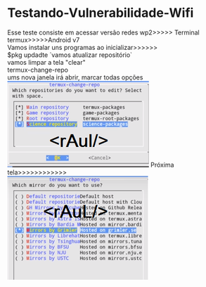 # Testando-Vulnerabilidade-Wifi<br>
Esse teste consiste em acessar versão redes wp2>>>>> Terminal termux>>>>>Android v7<br>
Vamos instalar uns programas ao inicializar>>>>>><br>
$pkg updadte ´vamos atualizar repositório`<br>
vamos limpar a tela "clear"<br>
termux-change-repo<br>
ums nova janela irá abrir, marcar todas opções<br> 
<img src="id1.png">
Próxima tela>>>>>>>>>>>><br>
<img src="id2.png">
